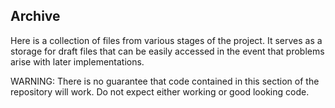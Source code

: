## Archive
Here is a collection of files from various stages of the project. It serves as a storage for draft files that can be easily accessed in the event that problems arise with later implementations.

WARNING: There is no guarantee that code contained in this section of the repository will work. Do not expect either working or good looking code.
